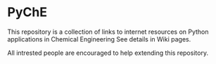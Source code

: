 # PyChE
This repository is a collection of links to internet resources on Python applications in Chemical Engineering
See details in Wiki pages.

All intrested people are encouraged to help extending this repository.

